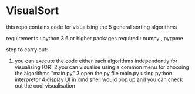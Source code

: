 # VisualSort
this repo contains code for visualising the 5 general sorting algorithms

requirements : python 3.6 or higher
packages required : numpy , pygame

step to carry out:
1. you can execute the code either each algorithms independently for visualising 
 [OR]
2.you can visualise using a common menu for choosing the algorithms "main.py"
3.open the py file main.py using python interpretor
4.display UI in cmd shell would pop up and you can check out the cool visualisation
